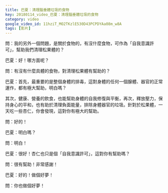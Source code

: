 ```yaml
---
title: 巴夏：清理腦垂體垃圾的食物
key: 20180114_video_巴夏：清理腦垂體垃圾的食物
category: video
google_video_id: 11hziT_MO2TKzlE530D43PCPDYAa08m_w8A
tags: [影片]
---
```


問：我的另外一個問題，是關於食物的，有沒什麼食物，可作為「自我意識許可」，幫助我們清理松果體的？

巴夏：好！哪方面呢？

問：有沒有什麼具體的食物，對清理松果體有幫助的？

巴夏：首先，最重要的是整個身體的排毒，這對身體的任何一個腺體、器官的正常運作，都有極大幫助，明白嗎？

其次，健康、營養的飲食，也能幫助身體的自我修復與平衡，再次，釋放壓力，保持身心的平和，也有助於清理負面能量，排除身體器官的垃圾。針對於松果體，一天吃一些杏仁，你會發現，這對你有極大的幫助。

問：好的！

巴夏：明白嗎？

問：明白！

巴夏：很好！杏仁也只是個「自我意識許可」，這對你有幫助嗎？

問：很有幫助！非常感謝！

巴夏：好的！做個好夢！

問：你也做個好夢！
